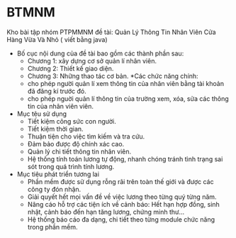 ﻿# BTMNM
Kho bài tập nhóm PTPMMNM đề tài: Quản Lý Thông Tin Nhân Viên Cửa Hàng Vừa Và Nhỏ ( viết bằng java)

* Bố cục nội dung của đề tài bao gồm các thành phần sau: 
	- Chương 1: xây dựng cơ sở quản lí nhân viên. 
	- Chương 2: Thiết kế giao diện.   
	- Chương 3: Những thao tác cơ bản.
*Các chức năng chính:
	- cho phép người quản lí xem thông tin của nhân viên bằng tài khoản đã đăng kí trước đó.
	- cho phép nguời quản lí thông tin của trường xem, xóa, sửa các thông tin của nhân viên viên.
* Mục têu sử dụng
	- Tiết kiệm công sức con người.
	- Tiết kiệm thời gian.
	- Thuận tiện cho việc tìm kiếm và tra cứu.
	- Đảm bảo được độ chính xác cao.
	- Quản lý chi tiết thông tin nhân viên.
	- Hệ thống tính toán lương tự động, nhanh chóng tránh tình trạng sai sót trong quá trình tính lương.
* Mục tiêu phát triển tương lai
	- Phần mềm được sử dụng rỗng rãi trên toàn thế giới và được các công ty đón nhận.
	- Giải quyết hết mọi vấn đề về việc lương theo từng quý từng năm.
	- Nâng cáo hỗ trợ các tiện ích về cảnh báo: Hết hạn hợp đồng, sinh nhật, cảnh báo đến hạn tăng lương, chứng minh thư…
	- Hệ thống báo cáo đa dạng, chi tiết theo từng module chức năng trong phần mềm.
